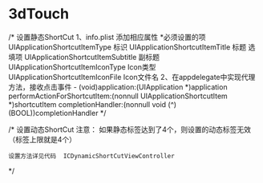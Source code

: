 # 3dTouch

/*
    设置静态ShortCut
        1、info.plist 添加相应属性
            *必须设置的项
                UIApplicationShortcutItemType 标识
                UIApplicationShortcutItemTitle 标题
            选填项
                UIApplicationShortcutItemSubtitle 副标题
                UIApplicationShortcutItemIconType Icon类型
                UIApplicationShortcutItemIconFile Icon文件名
        2、在appdelegate中实现代理方法，接收点击事件
            - (void)application:(UIApplication *)application performActionForShortcutItem:(nonnull UIApplicationShortcutItem *)shortcutItem completionHandler:(nonnull void (^)(BOOL))completionHandler
*/

/*
    设置动态ShortCut
    注意： 如果静态标签达到了4个，则设置的动态标签无效（标签上限就是4个）
    
    设置方法详见代码  ICDynamicShortCutViewController
*/

